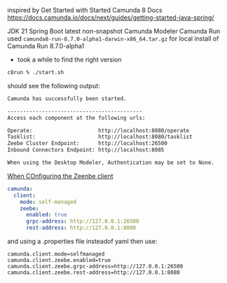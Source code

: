 
inspired by Get Started with Started Camunda 8 Docs
https://docs.camunda.io/docs/next/guides/getting-started-java-spring/

JDK 21
Spring Boot latest non-snapshot
Camunda Modeler
Camunda Run
used `camunda8-run-8.7.0-alpha1-darwin-x86_64.tar.gz` for local install of Camunda Run 8.7.0-alpha1
- took a while to find the right version

```bash
c8run % ./start.sh 
```

should see the following output:

```bash
Camunda has successfully been started.

-------------------------------------------
Access each component at the following urls:

Operate:                     http://localhost:8080/operate
Tasklist:                    http://localhost:8080/tasklist
Zeebe Cluster Endpoint:      http://localhost:26500
Inbound Connectors Endpoint: http://localhost:8085

When using the Desktop Modeler, Authentication may be set to None.
```

[When COnfiguring the Zeenbe client](https://docs.camunda.io/docs/next/guides/getting-started-java-spring/#configure-the-zeebe-client)
```yaml
camunda:
  client:
    mode: self-managed
    zeebe:
      enabled: true
      grpc-address: http://127.0.0.1:26500
      rest-address: http://127.0.0.1:8080
```

and using a .properties file insteadof yaml then use:

```
camunda.client.mode=selfmanaged
camunda.client.zeebe.enabled=true
camunda.client.zeebe.grpc-address=http://127.0.0.1:26500
camunda.client.zeebe.rest-address=http://127.0.0.1:8080
```
